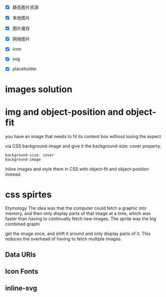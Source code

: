 

- [x] 静态图片资源
- [x] 本地图片
- [x] 图片缓存
- [x] 网络图片
- [x] icon
- [x] svg
- [x] placeholder


# images solution

# img and object-position and object-fit

you have an image that needs to fit its content box without losing the aspect

via CSS background-image and give it the background-size: cover property. 
```css
background-size: cover
background-image
```

inline images and style them in CSS with object-fit and object-position instead.
# css spirtes

Etymology 
The idea was that the computer could fetch a graphic into memory, and then only display parts of that image at a time, which was faster than having to continually fetch new images. The sprite was the big combined graphi

get the image once, and shift it around and only display parts of it. This reduces the overhead of having to fetch multiple images.


## Data URIs 


## Icon Fonts 

## inline-svg


